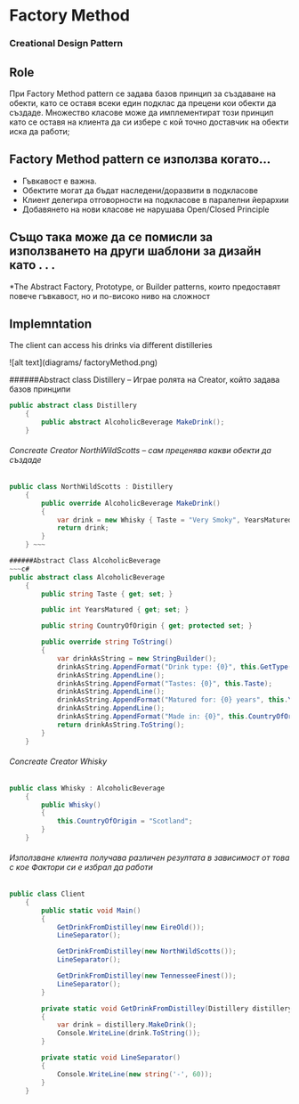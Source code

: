 # Factory Method
### Creational Design Pattern

## Role
При Factory Method pattern се задава базов принцип за създаване на обекти, като се оставя всеки един подклас да прецени кои обекти да създаде. Множество класове може да имплементират този принцип като се оставя на клиента да си избере с кой точно доставчик на обекти иска да работи;

## Factory Method pattern се използва когато...
* Гъвкавост е важна.
* Обектите могат да бъдат наследени/доразвити  в подкласове
* Клиент делегира отговорности на подкласове в паралелни йерархии
* Добавянето на нови класове не нарушава Open/Closed Principle

## Също така може да се помисли за използването на други шаблони за дизайн като . . . 
*The Abstract Factory, Prototype, or Builder patterns, които предоставят повече гъвкавост, но и по-високо ниво на сложност

## Implemntation
The client can access his drinks via different distilleries

![alt text](diagrams/ factoryMethod.png)

######Abstract class Distillery – Играе ролята на Creator, който задава базов принципи
~~~c#
public abstract class Distillery
    {
        public abstract AlcoholicBeverage MakeDrink();
    } 
~~~

###### Concreate Creator NorthWildScotts – сам преценява какви обекти да създаде
~~~c#
public class NorthWildScotts : Distillery
    {
        public override AlcoholicBeverage MakeDrink()
        {
            var drink = new Whisky { Taste = "Very Smoky", YearsMatured = 12 };
            return drink;
        }
    } ~~~

######Abstract Class AlcoholicBeverage
~~~c#
public abstract class AlcoholicBeverage
    {
        public string Taste { get; set; }

        public int YearsMatured { get; set; }

        public string CountryOfOrigin { get; protected set; }

        public override string ToString()
        {
            var drinkAsString = new StringBuilder();
            drinkAsString.AppendFormat("Drink type: {0}", this.GetType().Name);
            drinkAsString.AppendLine();
            drinkAsString.AppendFormat("Tastes: {0}", this.Taste);
            drinkAsString.AppendLine();
            drinkAsString.AppendFormat("Matured for: {0} years", this.YearsMatured);
            drinkAsString.AppendLine();
            drinkAsString.AppendFormat("Made in: {0}", this.CountryOfOrigin);
            return drinkAsString.ToString();
        }
    } 
~~~

###### Concreate Creator Whisky
~~~c#
public class Whisky : AlcoholicBeverage
    {
        public Whisky()
        {
            this.CountryOfOrigin = "Scotland";
        }
    } 
~~~

###### Използване клиента получава различен резултата в зависимост от това с кое Фактори си е избрал да работи
~~~c#
public class Client
    {    
        public static void Main()
        {
            GetDrinkFromDistilley(new EireOld());
            LineSeparator();

            GetDrinkFromDistilley(new NorthWildScotts());
            LineSeparator();

            GetDrinkFromDistilley(new TennesseeFinest());
            LineSeparator();
        }

        private static void GetDrinkFromDistilley(Distillery distillery)
        {
            var drink = distillery.MakeDrink();
            Console.WriteLine(drink.ToString());
        }

        private static void LineSeparator()
        {
            Console.WriteLine(new string('-', 60));
        }
    } 
~~~

